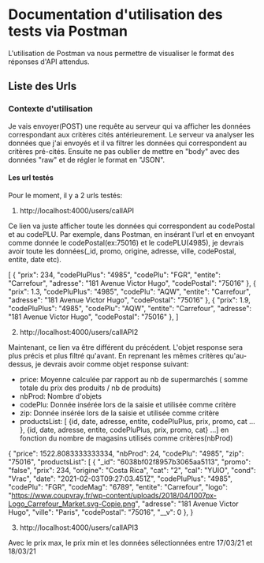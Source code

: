 # Documentation d'utilisation des tests via Postman

L'utilisation de Postman va nous permettre de visualiser le format des réponses d'API attendus.

## Liste des Urls


### Contexte d'utilisation

Je vais envoyer(POST) une requête au serveur qui va afficher les données correspondant aux critères cités antérieurement. 
Le serveur va analyser les données que j'ai envoyés et il va filtrer les données qui correspondent au critères pré-cités.
Ensuite ne pas oublier de mettre en "body" avec des données "raw" et de régler le format en "JSON".

#### Les url testés

Pour le moment, il y a 2 urls testés:

1) http://localhost:4000/users/callAPI

Ce lien va juste afficher toute les données qui correspondent au codePostal et au codePLU.
Par exemple, dans Postman, en insérant l'url et en envoyant comme donnée le codePostal(ex:75016) et le codePLU(4985), je devrais avoir toute les données(_id, promo, origine, adresse, ville, codePostal, entite, date etc).

[
    {
        "prix": 234,
        "codePluPlus": "4985",
        "codePlu": "FGR",
        "entite": "Carrefour",
        "adresse": "181 Avenue Victor Hugo",
        "codePostal": "75016"
    },
    {
        "prix": 1.3,
        "codePluPlus": "4985",
        "codePlu": "AQW",
        "entite": "Carrefour",
        "adresse": "181 Avenue Victor Hugo",
        "codePostal": "75016"
    },
    {
        "prix": 1.9,
        "codePluPlus": "4985",
        "codePlu": "AQW",
        "entite": "Carrefour",
        "adresse": "181 Avenue Victor Hugo",
        "codePostal": "75016"
    },
]

2) http://localhost:4000/users/callAPI2

Maintenant, ce lien va être différent du précédent. L'objet response sera plus précis et plus filtré qu'avant. En reprenant les mêmes critères qu'au-dessus, je devrais avoir comme objet response suivant:

- price: Moyenne calculée par rapport au nb de supermarchés ( somme totale du prix des produits / nb de produits)
- nbProd: Nombre d'objets 
- codePlu: Donnée insérée lors de la saisie et utilisée comme critère
- zip: Donnée insérée lors de la saisie et utilisée comme critère
- productsList: [
{id, date, adresse, entite, codePluPlus, prix, promo, cat ... }, 
{id, date, adresse, entite, codePluPlus, prix, promo, cat} ...] 
en fonction du nombre de magasins utilisés comme critères(nbProd)

{
    "price": 1522.8083333333334,
    "nbProd": 24,
    "codePlu": "4985",
    "zip": "75016",
    "productsList": [
        {
            "_id": "6038bf02f8957b3065aa5113",
            "promo": "false",
            "prix": 234,
            "origine": "Costa Rica",
            "cat": "2",
            "cal": "YUIO",
            "cond": "Vrac",
            "date": "2021-02-03T09:27:03.451Z",
            "codePluPlus": "4985",
            "codePlu": "FGR",
            "codeMag": "6789",
            "entite": "Carrefour",
            "logo": "https://www.coupvray.fr/wp-content/uploads/2018/04/1007px-Logo_Carrefour_Market.svg-Copie.png",
            "adresse": "181 Avenue Victor Hugo",
            "ville": "Paris",
            "codePostal": "75016",
            "__v": 0
        },
}

3) http://localhost:4000/users/callAPI3

Avec le prix max, le prix min et les données sélectionnées entre 17/03/21 et 18/03/21
